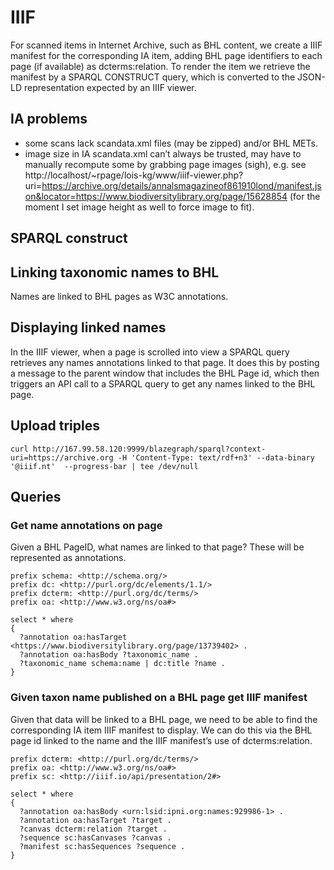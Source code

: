 # IIIF

For scanned items in Internet Archive, such as BHL content, we create a IIIF manifest for the corresponding IA item, adding BHL page identifiers to each page (if available) as dcterms:relation. To render the item we retrieve the manifest by a SPARQL CONSTRUCT query, which is converted to the JSON-LD representation expected by an IIIF viewer.

## IA problems

- some scans lack scandata.xml files (may be zipped) and/or BHL METs.
- image size in IA scandata.xml can’t always be trusted, may have to manually recompute some by grabbing page images (sigh), e.g. see http://localhost/~rpage/lois-kg/www/iiif-viewer.php?uri=https://archive.org/details/annalsmagazineof861910lond/manifest.json&locator=https://www.biodiversitylibrary.org/page/15628854 (for the moment I set image height as well to force image to fit).

 

## SPARQL construct

## Linking taxonomic names to BHL

Names are linked to BHL pages as W3C annotations.

## Displaying linked names

In the IIIF viewer, when a page is scrolled into view a SPARQL query retrieves any names annotations linked to that page. It does this by posting a message to the parent window that includes the BHL Page id, which then triggers an API call to a SPARQL query to get any names linked to the BHL page.

## Upload triples

```
curl http://167.99.58.120:9999/blazegraph/sparql?context-uri=https://archive.org -H 'Content-Type: text/rdf+n3' --data-binary '@iiif.nt'  --progress-bar | tee /dev/null
```

## Queries

### Get name annotations on page

Given a BHL PageID, what names are linked to that page? These will be represented as annotations.

```
prefix schema: <http://schema.org/>
prefix dc: <http://purl.org/dc/elements/1.1/>
prefix dcterm: <http://purl.org/dc/terms/>
prefix oa: <http://www.w3.org/ns/oa#>

select * where 
{
  ?annotation oa:hasTarget <https://www.biodiversitylibrary.org/page/13739402> .
  ?annotation oa:hasBody ?taxonomic_name .
  ?taxonomic_name schema:name | dc:title ?name .
}
```

### Given taxon name published on a BHL page get IIIF manifest

Given that data will be linked to a BHL page, we need to be able to find the corresponding IA item IIIF manifest to display. We can do this via the BHL page id linked to the name and the IIIF manifest’s use of dcterms:relation.

```
prefix dcterm: <http://purl.org/dc/terms/>
prefix oa: <http://www.w3.org/ns/oa#>
prefix sc: <http://iiif.io/api/presentation/2#>

select * where 
{
  ?annotation oa:hasBody <urn:lsid:ipni.org:names:929986-1> .
  ?annotation oa:hasTarget ?target .
  ?canvas dcterm:relation ?target .
  ?sequence sc:hasCanvases ?canvas .
  ?manifest sc:hasSequences ?sequence .
}
```







